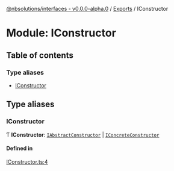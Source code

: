[@nbsolutions/interfaces - v0.0.0-alpha.0](../README.md) / [Exports](../modules.md) / IConstructor

# Module: IConstructor

## Table of contents

### Type aliases

- [IConstructor](IConstructor.md#iconstructor)

## Type aliases

### IConstructor

Ƭ **IConstructor**: [`IAbstractConstructor`](IAbstractConstructor.md#iabstractconstructor) \| [`IConcreteConstructor`](IConcreteConstructor.md#iconcreteconstructor)

#### Defined in

[IConstructor.ts:4](https://github.com/nbsolutions-ca/interfaces/blob/5e5cbad/src/IConstructor.ts#L4)
